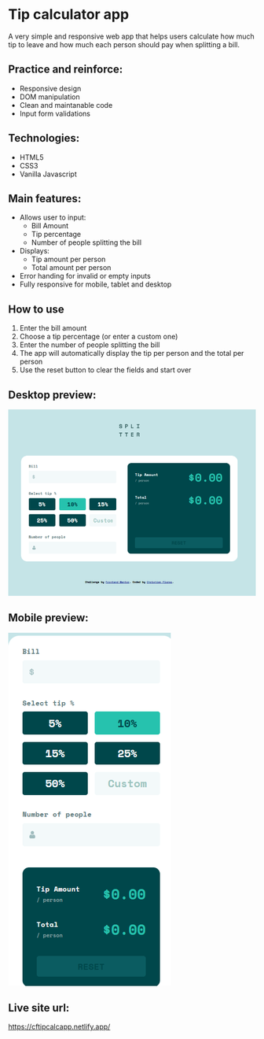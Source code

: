 # Tip calculator app

A very simple and responsive web app that helps users calculate how much tip to leave and how much each person should pay when splitting a bill.

## Practice and reinforce:
- Responsive design
- DOM manipulation
- Clean and maintanable code
- Input form validations

## Technologies:
- HTML5
- CSS3
- Vanilla Javascript


## Main features:
-  Allows user to input:
    - Bill Amount
    - Tip percentage
    - Number of people splitting the bill
- Displays:
    - Tip amount per person
    - Total amount per person
- Error handing for invalid or empty inputs
- Fully responsive for mobile, tablet and desktop

## How to use
1. Enter the bill amount
2. Choose a tip percentage (or enter a custom one)
3. Enter the number of people splitting the bill
4. The app will automatically display the tip per person and the total per person
5. Use the reset button to clear the fields and start over

## **Desktop preview:**
![Screenshot](./preview/desktop-preview.png)

## **Mobile preview:**
![Screenshot](./preview/mobile-preview.png)

## Live site url:
https://cftipcalcapp.netlify.app/